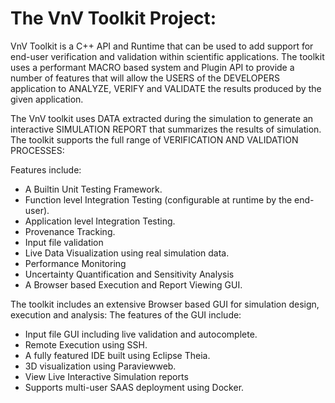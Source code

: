 # The VnV Toolkit Project:

VnV Toolkit is a C++ API and Runtime that can be used to add support for end-user verification and validation within scientific applications. 
The toolkit uses a performant MACRO based system and Plugin API to provide a number of features that will allow the USERS of the DEVELOPERS 
application to ANALYZE, VERIFY and VALIDATE the results produced by the given application. 

The VnV toolkit uses DATA extracted during the simulation to generate an interactive SIMULATION REPORT that summarizes the results of simulation.
The toolkit supports the full range of VERIFICATION AND VALIDATION PROCESSES:

Features include:
   - A Builtin Unit Testing Framework.
   - Function level Integration Testing (configurable at runtime by the end-user).  
   - Application level Integration Testing.
   - Provenance Tracking. 
   - Input file validation
   - Live Data Visualization using real simulation data. 
   - Performance Monitoring   
   - Uncertainty Quantification and Sensitivity Analysis
   - A Browser based Execution and Report Viewing GUI.  
 
The toolkit includes an extensive Browser based GUI for simulation design, execution and analysis: The features of the GUI include:

  - Input file GUI including live validation and autocomplete. 
  - Remote Execution using SSH.
  - A fully featured IDE built using Eclipse Theia. 
  - 3D visualization using Paraviewweb.
  - View Live Interactive Simulation reports
  - Supports multi-user  SAAS deployment using Docker. 
